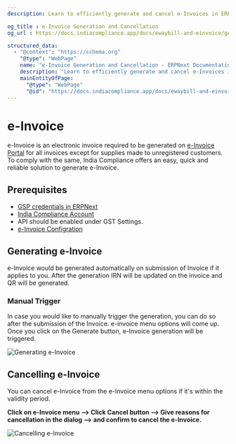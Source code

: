 ```yaml
---
description: Learn to efficiently generate and cancel e-Invoices in ERPNext for Indian tax compliance. Follow step-by-step processes for automatic and manual e-Invoice generation, along with cancellation procedures.

og_title : e-Invoice Generation and Cancellation
og_url : https://docs.indiacompliance.app/docs/ewaybill-and-einvoice/generating_e_invoice

structured_data:
  - "@context": "https://schema.org"
    "@type": "WebPage"
    name: "e-Invoice Generation and Cancellation - ERPNext Documentation"
    description: "Learn to efficiently generate and cancel e-Invoices in ERPNext for Indian tax compliance. Follow step-by-step processes for automatic and manual e-Invoice generation, along with cancellation procedures."
    mainEntityOfPage:
      "@type": "WebPage"
      "@id": "https://docs.indiacompliance.app/docs/ewaybill-and-einvoice/generating_e_invoice"
---
```


# e-Invoice

e-Invoice is an electronic invoice required to be generated on [e-Invoice Portal](https://einvoice1.gst.gov.in/) for all invoices except for supplies made to unregistered customers. To comply with the same, India Compliance offers an easy, quick and reliable solution to generate e-Invoice.

## Prerequisites
- [GSP credentials in ERPNext](gst_settings#gsp-credentials)
- [India Compliance Account](../getting-started/india_compliance_account#account-creation)
- API should be enabled under GST Settings.
- [e-Invoice Configration](gst_settings#e-invoice-settings) 

## Generating e-Invoice

e-Invoice would be generated automatically on submission of Invoice if it applies to you. After the generation IRN will be updated on the invoice and QR will be generated.

### Manual Trigger

In case you would like to manually trigger the generation, you can do so after the submission of the Invoice. e-invoice menu options will come up. Once you click on the Generate button, e-Invoice generation will be triggered.

![Generating e-Invoice](./assets/generating_e_invoice.gif)

## Cancelling e-Invoice

You can cancel e-Invoice from the e-Invoice menu options if it's within the validity period.

**Click on e-Invoice menu --> Click Cancel button --> Give reasons for cancellation in the dialog --> and confirm to cancel the e-Invoice.**

![Cancelling e-Invoice](./assets/cancelling_e_invoice.gif)
